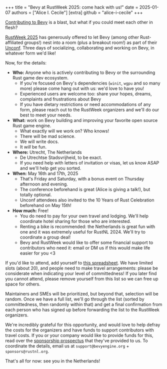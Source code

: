 +++
title = "Bevy at RustWeek 2025: come hack with us!"
date = 2025-01-07
authors = ["Alice I. Cecile"]
[extra]
github = "alice-i-cecile"
+++

[Contributing to Bevy](https://bevyengine.org/learn/contribute/introduction/) is a blast, but what if you could meet each other in flesh?

[RustWeek 2025](https://rustweek.org/) has generously offered to let Bevy (among other Rust-affiliated groups!) nest into a room (plus a breakout room!) as part of their [Unconf](https://rustweek.org/unconf/). Three days of socializing, collaborating and working on Bevy, in whatever form we'd like!

<!-- more -->

Now, for the details:

- **Who:** Anyone who is actively contributing to Bevy or the surrounding Rust game dev ecosystem.
  - If you're focused on Bevy's dependencies (`winit`, `wgpu` and so many more) please come hang out with us: we'd love to have you!
  - Experienced users are welcome too: share your hopes, dreams, complaints and frustrations about Bevy
  - If you have dietary restrictions or need accommodations of any form, please reach out to the RustWeek organizers and we'll do our best to meet your needs.
- **What:** work on Bevy building and improving your favorite open source Rust game engine.
  - What exactly will we work on? Who knows!
  - There will be mad science.
  - We will write docs.
  - It *will* be fun.
- **Where:** Utrecht, The Netherlands
  - De Utrechtse Stadsvrijheid, to be exact.
  - If you need help with letters of invitation or visas, let us know ASAP and we'll help get you sorted.
- **When:** May 16th and 17th, 2025
  - That's Friday and Saturday, with a bonus event on Thursday afternoon and evening.
  - The conference beforehand is great (Alice is giving a talk!), but totally optional.
  - Unconf attendees also invited to the 10 Years of Rust Celebration beforehand on May 15th!
- **How much:** Free!
  - You do need to pay for your own travel and lodging. We'll help coordinate hotel sharing for those who are interested.
  - Renting a bike is recommended: the Netherlands is great fun with one and it was extremely useful for RustNL 2024. We'll try to coordinate a group deal!
  - Bevy and RustWeek would like to offer some financial support to contributors who need it: email or DM us if this would make life easier for you <3

If you'd like to attend, add yourself to [this spreadsheet](https://docs.google.com/spreadsheets/d/1-WwFHj2GdZ8quon7V5z8XNVQDDYvme7_-QzfBGelRBA/edit?usp=sharing). We have limited slots (about 20), and people need to make travel arrangements: please be considerate when indicating your level of committedness! If you later find you cannot attend, please remove yourself from this list so we can free up space for others.

Maintainers and SMEs will be prioritized, but beyond that, selection will be random. Once we have a full list, we'll go through the list (sorted by committedness, then randomly within that) and get a final confirmation from each person who has signed up before forwarding the list to the RustWeek organizers.

We're incredibly grateful for this opportunity, and would love to help defray the costs for the organizers and have funds to support contributors with travel costs. If you or your company would like to provide funds for this, read over the [sponsorship prospectus](https://rustweek.org/resources/sponsorship-prospectus-rustweek-2025.pdf) that they've provided to us. To coordinate the details, email us at `support@bevyengine.org` + `sponsors@rustnl.org`.

That's all for now: see you in the Netherlands!
